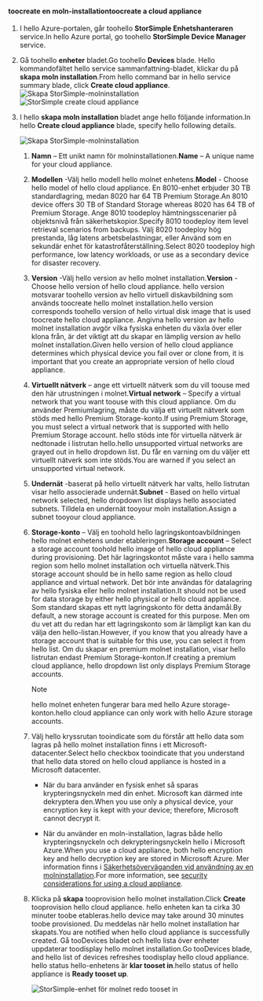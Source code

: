 #### <a name="toocreate-a-cloud-appliance"></a><span data-ttu-id="d7665-101">toocreate en moln-installation</span><span class="sxs-lookup"><span data-stu-id="d7665-101">toocreate a cloud appliance</span></span>

1. <span data-ttu-id="d7665-102">I hello Azure-portalen, går toohello **StorSimple Enhetshanteraren** service.</span><span class="sxs-lookup"><span data-stu-id="d7665-102">In hello Azure portal, go toohello **StorSimple Device Manager** service.</span></span>
2. <span data-ttu-id="d7665-103">Gå toohello **enheter** bladet.</span><span class="sxs-lookup"><span data-stu-id="d7665-103">Go toohello **Devices** blade.</span></span> <span data-ttu-id="d7665-104">Hello kommandofältet hello service sammanfattning-bladet, klickar du på **skapa moln installation**.</span><span class="sxs-lookup"><span data-stu-id="d7665-104">From hello command bar in hello service summary blade, click **Create cloud appliance**.</span></span>
    <span data-ttu-id="d7665-105">![Skapa StorSimple-molninstallation](./media/storsimple-8000-create-cloud-appliance-u2/sca-create1.png)</span><span class="sxs-lookup"><span data-stu-id="d7665-105">![StorSimple create cloud appliance](./media/storsimple-8000-create-cloud-appliance-u2/sca-create1.png)</span></span>
3. <span data-ttu-id="d7665-106">I hello **skapa moln installation** bladet ange hello följande information.</span><span class="sxs-lookup"><span data-stu-id="d7665-106">In hello **Create cloud appliance** blade, specify hello following details.</span></span>
   
    ![Skapa StorSimple-molninstallation](./media/storsimple-8000-create-cloud-appliance-u2/sca-create2m.png)
   
   1. <span data-ttu-id="d7665-108">**Namn** – Ett unikt namn för molninstallationen.</span><span class="sxs-lookup"><span data-stu-id="d7665-108">**Name** – A unique name for your cloud appliance.</span></span>
   2. <span data-ttu-id="d7665-109">**Modellen** -Välj hello modell hello molnet enhetens.</span><span class="sxs-lookup"><span data-stu-id="d7665-109">**Model** - Choose hello model of hello cloud appliance.</span></span> <span data-ttu-id="d7665-110">En 8010-enhet erbjuder 30 TB standardlagring, medan 8020 har 64 TB Premium Storage.</span><span class="sxs-lookup"><span data-stu-id="d7665-110">An 8010 device offers 30 TB of Standard Storage whereas 8020 has 64 TB of Premium Storage.</span></span> <span data-ttu-id="d7665-111">Ange 8010 toodeploy hämtningsscenarier på objektsnivå från säkerhetskopior.</span><span class="sxs-lookup"><span data-stu-id="d7665-111">Specify 8010 toodeploy item level retrieval scenarios from backups.</span></span> <span data-ttu-id="d7665-112">Välj 8020 toodeploy hög prestanda, låg latens arbetsbelastningar, eller Använd som en sekundär enhet för katastrofåterställning.</span><span class="sxs-lookup"><span data-stu-id="d7665-112">Select 8020 toodeploy high performance, low latency workloads, or use as a secondary device for disaster recovery.</span></span>
   3. <span data-ttu-id="d7665-113">**Version** -Välj hello version av hello molnet installation.</span><span class="sxs-lookup"><span data-stu-id="d7665-113">**Version** - Choose hello version of hello cloud appliance.</span></span> <span data-ttu-id="d7665-114">hello version motsvarar toohello version av hello virtuell diskavbildning som används toocreate hello molnet installation.</span><span class="sxs-lookup"><span data-stu-id="d7665-114">hello version corresponds toohello version of hello virtual disk image that is used toocreate hello cloud appliance.</span></span> <span data-ttu-id="d7665-115">Angivna hello version av hello molnet installation avgör vilka fysiska enheten du växla över eller klona från, är det viktigt att du skapar en lämplig version av hello molnet installation.</span><span class="sxs-lookup"><span data-stu-id="d7665-115">Given hello version of hello cloud appliance determines which physical device you fail over or clone from, it is important that you create an appropriate version of hello cloud appliance.</span></span>
   4. <span data-ttu-id="d7665-116">**Virtuellt nätverk** – ange ett virtuellt nätverk som du vill toouse med den här utrustningen i molnet.</span><span class="sxs-lookup"><span data-stu-id="d7665-116">**Virtual network** – Specify a virtual network that you want toouse with this cloud appliance.</span></span> <span data-ttu-id="d7665-117">Om du använder Premiumlagring, måste du välja ett virtuellt nätverk som stöds med hello Premium Storage-konto.</span><span class="sxs-lookup"><span data-stu-id="d7665-117">If using Premium Storage, you must select a virtual network that is supported with hello Premium Storage account.</span></span> <span data-ttu-id="d7665-118">hello stöds inte för virtuella nätverk är nedtonade i listrutan hello.</span><span class="sxs-lookup"><span data-stu-id="d7665-118">hello unsupported virtual networks are grayed out in hello dropdown list.</span></span> <span data-ttu-id="d7665-119">Du får en varning om du väljer ett virtuellt nätverk som inte stöds.</span><span class="sxs-lookup"><span data-stu-id="d7665-119">You are warned if you select an unsupported virtual network.</span></span>
   5. <span data-ttu-id="d7665-120">**Undernät** -baserat på hello virtuellt nätverk har valts, hello listrutan visar hello associerade undernät.</span><span class="sxs-lookup"><span data-stu-id="d7665-120">**Subnet** - Based on hello virtual network selected, hello dropdown list displays hello associated subnets.</span></span> <span data-ttu-id="d7665-121">Tilldela en undernät tooyour moln installation.</span><span class="sxs-lookup"><span data-stu-id="d7665-121">Assign a subnet tooyour cloud appliance.</span></span>
   6. <span data-ttu-id="d7665-122">**Storage-konto** – Välj en toohold hello lagringskontoavbildningen hello molnet enhetens under etableringen.</span><span class="sxs-lookup"><span data-stu-id="d7665-122">**Storage account** – Select a storage account toohold hello image of hello cloud appliance during provisioning.</span></span> <span data-ttu-id="d7665-123">Det här lagringskontot måste vara i hello samma region som hello molnet installation och virtuella nätverk.</span><span class="sxs-lookup"><span data-stu-id="d7665-123">This storage account should be in hello same region as hello cloud appliance and virtual network.</span></span> <span data-ttu-id="d7665-124">Det bör inte användas för datalagring av hello fysiska eller hello molnet installation.</span><span class="sxs-lookup"><span data-stu-id="d7665-124">It should not be used for data storage by either hello physical or hello cloud appliance.</span></span> <span data-ttu-id="d7665-125">Som standard skapas ett nytt lagringskonto för detta ändamål.</span><span class="sxs-lookup"><span data-stu-id="d7665-125">By default, a new storage account is created for this purpose.</span></span> <span data-ttu-id="d7665-126">Men om du vet att du redan har ett lagringskonto som är lämpligt kan kan du välja den hello-listan.</span><span class="sxs-lookup"><span data-stu-id="d7665-126">However, if you know that you already have a storage account that is suitable for this use, you can select it from hello list.</span></span> <span data-ttu-id="d7665-127">Om du skapar en premium molnet installation, visar hello listrutan endast Premium Storage-konton.</span><span class="sxs-lookup"><span data-stu-id="d7665-127">If creating a premium cloud appliance, hello dropdown list only displays Premium Storage accounts.</span></span>
      
      > [!NOTE]
      > <span data-ttu-id="d7665-128">hello molnet enheten fungerar bara med hello Azure storage-konton.</span><span class="sxs-lookup"><span data-stu-id="d7665-128">hello cloud appliance can only work with hello Azure storage accounts.</span></span>
    
   7. <span data-ttu-id="d7665-129">Välj hello kryssrutan tooindicate som du förstår att hello data som lagras på hello molnet installation finns i ett Microsoft-datacenter.</span><span class="sxs-lookup"><span data-stu-id="d7665-129">Select hello checkbox tooindicate that you understand that hello data stored on hello cloud appliance is hosted in a Microsoft datacenter.</span></span>
       * <span data-ttu-id="d7665-130">När du bara använder en fysisk enhet så sparas krypteringsnyckeln med din enhet. Microsoft kan därmed inte dekryptera den.</span><span class="sxs-lookup"><span data-stu-id="d7665-130">When you use only a physical device, your encryption key is kept with your device; therefore, Microsoft cannot decrypt it.</span></span>

       * <span data-ttu-id="d7665-131">När du använder en moln-installation, lagras både hello krypteringsnyckeln och dekrypteringsnyckeln hello i Microsoft Azure.</span><span class="sxs-lookup"><span data-stu-id="d7665-131">When you use a cloud appliance, both hello encryption key and hello decryption key are stored in Microsoft Azure.</span></span> <span data-ttu-id="d7665-132">Mer information finns i [Säkerhetsöverväganden vid användning av en molninstallation](../articles/storsimple/storsimple-security.md#storsimple-virtual-device-security).</span><span class="sxs-lookup"><span data-stu-id="d7665-132">For more information, see [security considerations for using a cloud appliance](../articles/storsimple/storsimple-security.md#storsimple-virtual-device-security).</span></span>
   8. <span data-ttu-id="d7665-133">Klicka på **skapa** tooprovision hello molnet installation.</span><span class="sxs-lookup"><span data-stu-id="d7665-133">Click **Create** tooprovision hello cloud appliance.</span></span> <span data-ttu-id="d7665-134">hello enheten kan ta cirka 30 minuter toobe etableras.</span><span class="sxs-lookup"><span data-stu-id="d7665-134">hello device may take around 30 minutes toobe provisioned.</span></span> <span data-ttu-id="d7665-135">Du meddelas när hello molnet installation har skapats.</span><span class="sxs-lookup"><span data-stu-id="d7665-135">You are notified when hello cloud appliance is successfully created.</span></span> <span data-ttu-id="d7665-136">Gå tooDevices bladet och hello lista över enheter uppdaterar toodisplay hello molnet installation.</span><span class="sxs-lookup"><span data-stu-id="d7665-136">Go tooDevices blade, and hello list of devices refreshes toodisplay hello cloud appliance.</span></span> <span data-ttu-id="d7665-137">hello status hello-enhetens är **klar tooset in**.</span><span class="sxs-lookup"><span data-stu-id="d7665-137">hello status of hello appliance is **Ready tooset up**.</span></span>
      
      ![StorSimple-enhet för molnet redo tooset in](./media/storsimple-8000-create-cloud-appliance-u2/sca-create3.png)

